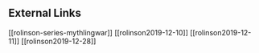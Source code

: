 ## External Links
[[rolinson-series-mythlingwar]]
[[rolinson2019-12-10]]
[[rolinson2019-12-11]]
[[rolinson2019-12-28]]